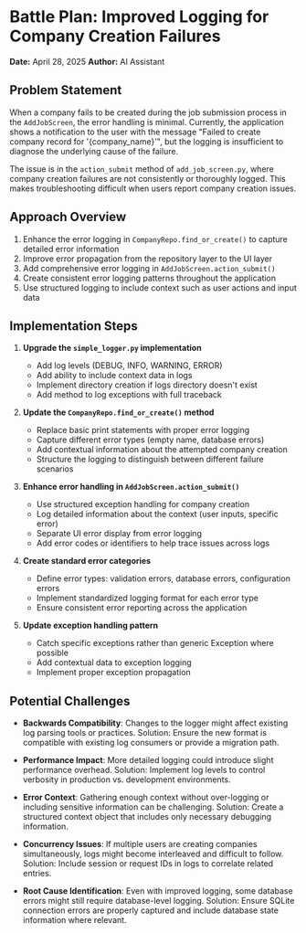 # Battle Plan: Improved Logging for Company Creation Failures

**Date:** April 28, 2025
**Author:** AI Assistant

## Problem Statement

When a company fails to be created during the job submission process in the `AddJobScreen`, the error handling is minimal. Currently, the application shows a notification to the user with the message "Failed to create company record for '{company_name}'", but the logging is insufficient to diagnose the underlying cause of the failure. 

The issue is in the `action_submit` method of `add_job_screen.py`, where company creation failures are not consistently or thoroughly logged. This makes troubleshooting difficult when users report company creation issues.

## Approach Overview

1. Enhance the error logging in `CompanyRepo.find_or_create()` to capture detailed error information
2. Improve error propagation from the repository layer to the UI layer
3. Add comprehensive error logging in `AddJobScreen.action_submit()`
4. Create consistent error logging patterns throughout the application
5. Use structured logging to include context such as user actions and input data

## Implementation Steps

1. **Upgrade the `simple_logger.py` implementation**
   - Add log levels (DEBUG, INFO, WARNING, ERROR)
   - Add ability to include context data in logs
   - Implement directory creation if logs directory doesn't exist
   - Add method to log exceptions with full traceback

2. **Update the `CompanyRepo.find_or_create()` method**
   - Replace basic print statements with proper error logging
   - Capture different error types (empty name, database errors)
   - Add contextual information about the attempted company creation
   - Structure the logging to distinguish between different failure scenarios

3. **Enhance error handling in `AddJobScreen.action_submit()`**
   - Use structured exception handling for company creation
   - Log detailed information about the context (user inputs, specific error)
   - Separate UI error display from error logging
   - Add error codes or identifiers to help trace issues across logs

4. **Create standard error categories**
   - Define error types: validation errors, database errors, configuration errors
   - Implement standardized logging format for each error type
   - Ensure consistent error reporting across the application

5. **Update exception handling pattern**
   - Catch specific exceptions rather than generic Exception where possible
   - Add contextual data to exception logging
   - Implement proper exception propagation

## Potential Challenges

- **Backwards Compatibility**: Changes to the logger might affect existing log parsing tools or practices. Solution: Ensure the new format is compatible with existing log consumers or provide a migration path.

- **Performance Impact**: More detailed logging could introduce slight performance overhead. Solution: Implement log levels to control verbosity in production vs. development environments.

- **Error Context**: Gathering enough context without over-logging or including sensitive information can be challenging. Solution: Create a structured context object that includes only necessary debugging information.

- **Concurrency Issues**: If multiple users are creating companies simultaneously, logs might become interleaved and difficult to follow. Solution: Include session or request IDs in logs to correlate related entries.

- **Root Cause Identification**: Even with improved logging, some database errors might still require database-level logging. Solution: Ensure SQLite connection errors are properly captured and include database state information where relevant.